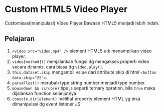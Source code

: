# Custom HTML5 Video Player

Customisasi(manipulasi) Video Player Bawaan HTML5 menjadi lebih indah.

## Pelajaran

1. ```<video src="video.mp4" />``` element HTML5 utk menampilkan video player.
2. ```video[method]()``` menjalankan fungsi dg mengakses properti video secara dinamis. cara biasa dg ```video.play()```.
3. ```this.dataset.skip``` mengambil value dari attribute skip di html ```<button data-skip="25">```.
4. ```parseFloat()``` merubah type string number menjadi type number.
5. ```mousedown && scrub(e)``` tips js seperti ternary opration, bila ```true``` maka dijalankan function selanjutnya.
6. ```console.dir(element)``` melihat property element HTML yg bisa dimanipulasi dg event listener JS.
